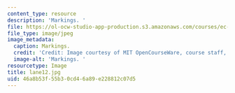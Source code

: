 ```yaml
---
content_type: resource
description: 'Markings. '
file: https://ol-ocw-studio-app-production.s3.amazonaws.com/courses/ec-s06-design-for-demining-spring-2007/46a8b53f55b30cd46a89e228812c07d5_lane12.jpg
file_type: image/jpeg
image_metadata:
  caption: Markings.
  credit: 'Credit: Image courtesy of MIT OpenCourseWare, course staff, and students.'
  image-alt: 'Markings. '
resourcetype: Image
title: lane12.jpg
uid: 46a8b53f-55b3-0cd4-6a89-e228812c07d5
---
```

